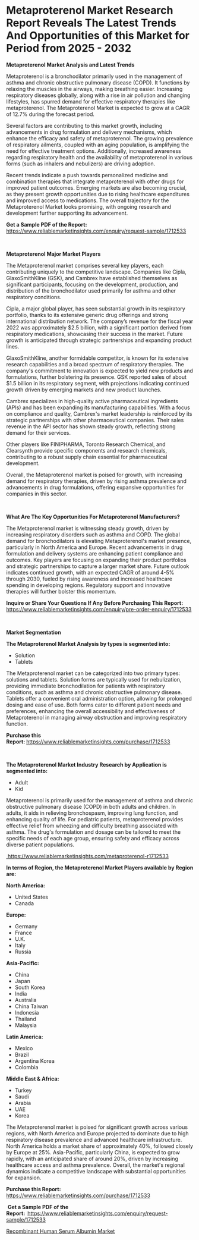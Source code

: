<p><h1>Metaproterenol Market Research Report Reveals The Latest Trends And Opportunities of this Market for Period from 2025 - 2032</h1></p><p><strong>Metaproterenol Market Analysis and Latest Trends</strong></p>
<p><p>Metaproterenol is a bronchodilator primarily used in the management of asthma and chronic obstructive pulmonary disease (COPD). It functions by relaxing the muscles in the airways, making breathing easier. Increasing respiratory diseases globally, along with a rise in air pollution and changing lifestyles, has spurred demand for effective respiratory therapies like metaproterenol. The Metaproterenol Market is expected to grow at a CAGR of 12.7% during the forecast period.</p><p>Several factors are contributing to this market growth, including advancements in drug formulation and delivery mechanisms, which enhance the efficacy and safety of metaproterenol. The growing prevalence of respiratory ailments, coupled with an aging population, is amplifying the need for effective treatment options. Additionally, increased awareness regarding respiratory health and the availability of metaproterenol in various forms (such as inhalers and nebulizers) are driving adoption.</p><p>Recent trends indicate a push towards personalized medicine and combination therapies that integrate metaproterenol with other drugs for improved patient outcomes. Emerging markets are also becoming crucial, as they present growth opportunities due to rising healthcare expenditures and improved access to medications. The overall trajectory for the Metaproterenol Market looks promising, with ongoing research and development further supporting its advancement.</p></p>
<p><strong>Get a Sample PDF of the Report:&nbsp;</strong> <a href="https://www.reliablemarketinsights.com/enquiry/request-sample/1712533?utm_campaign=3188&utm_medium=2&utm_source=Github&utm_content=ia&utm_term=08032025&utm_id=metaproterenol">https://www.reliablemarketinsights.com/enquiry/request-sample/1712533</a></p>
<p>&nbsp;</p>
<p><strong>Metaproterenol Major Market Players</strong></p>
<p><p>The Metaproterenol market comprises several key players, each contributing uniquely to the competitive landscape. Companies like Cipla, GlaxoSmithKline (GSK), and Cambrex have established themselves as significant participants, focusing on the development, production, and distribution of the bronchodilator used primarily for asthma and other respiratory conditions.</p><p>Cipla, a major global player, has seen substantial growth in its respiratory portfolio, thanks to its extensive generic drug offerings and strong international distribution network. The company’s revenue for the fiscal year 2022 was approximately $2.5 billion, with a significant portion derived from respiratory medications, showcasing their success in the market. Future growth is anticipated through strategic partnerships and expanding product lines.</p><p>GlaxoSmithKline, another formidable competitor, is known for its extensive research capabilities and a broad spectrum of respiratory therapies. The company's commitment to innovation is expected to yield new products and formulations, further bolstering its presence. GSK reported sales of about $1.5 billion in its respiratory segment, with projections indicating continued growth driven by emerging markets and new product launches.</p><p>Cambrex specializes in high-quality active pharmaceutical ingredients (APIs) and has been expanding its manufacturing capabilities. With a focus on compliance and quality, Cambrex's market leadership is reinforced by its strategic partnerships with other pharmaceutical companies. Their sales revenue in the API sector has shown steady growth, reflecting strong demand for their services.</p><p>Other players like FINIPHARMA, Toronto Research Chemical, and Clearsynth provide specific components and research chemicals, contributing to a robust supply chain essential for pharmaceutical development.</p><p>Overall, the Metaproterenol market is poised for growth, with increasing demand for respiratory therapies, driven by rising asthma prevalence and advancements in drug formulations, offering expansive opportunities for companies in this sector.</p></p>
<p>&nbsp;</p>
<p><strong>What Are The Key Opportunities For Metaproterenol Manufacturers?</strong></p>
<p><p>The Metaproterenol market is witnessing steady growth, driven by increasing respiratory disorders such as asthma and COPD. The global demand for bronchodilators is elevating Metaproterenol's market presence, particularly in North America and Europe. Recent advancements in drug formulation and delivery systems are enhancing patient compliance and outcomes. Key players are focusing on expanding their product portfolios and strategic partnerships to capture a larger market share. Future outlook indicates continued growth, with an expected CAGR of around 4-5% through 2030, fueled by rising awareness and increased healthcare spending in developing regions. Regulatory support and innovative therapies will further bolster this momentum.</p></p>
<p><strong>Inquire or Share Your Questions If Any Before Purchasing This Report:</strong> <a href="https://www.reliablemarketinsights.com/enquiry/pre-order-enquiry/1712533?utm_campaign=3188&utm_medium=2&utm_source=Github&utm_content=ia&utm_term=08032025&utm_id=metaproterenol">https://www.reliablemarketinsights.com/enquiry/pre-order-enquiry/1712533</a></p>
<p>&nbsp;</p>
<p><strong>Market Segmentation</strong></p>
<p><strong>The Metaproterenol Market Analysis by types is segmented into:</strong></p>
<p><ul><li>Solution</li><li>Tablets</li></ul></p>
<p><p>The Metaproterenol market can be categorized into two primary types: solutions and tablets. Solution forms are typically used for nebulization, providing immediate bronchodilation for patients with respiratory conditions, such as asthma and chronic obstructive pulmonary disease. Tablets offer a convenient oral administration option, allowing for prolonged dosing and ease of use. Both forms cater to different patient needs and preferences, enhancing the overall accessibility and effectiveness of Metaproterenol in managing airway obstruction and improving respiratory function.</p></p>
<p><strong>Purchase this Report:&nbsp;</strong><a href="https://www.reliablemarketinsights.com/purchase/1712533?utm_campaign=3188&utm_medium=2&utm_source=Github&utm_content=ia&utm_term=08032025&utm_id=metaproterenol">https://www.reliablemarketinsights.com/purchase/1712533</a></p>
<p>&nbsp;</p>
<p><strong>The Metaproterenol Market Industry Research by Application is segmented into:</strong></p>
<p><ul><li>Adult</li><li>Kid</li></ul></p>
<p><p>Metaproterenol is primarily used for the management of asthma and chronic obstructive pulmonary disease (COPD) in both adults and children. In adults, it aids in relieving bronchospasm, improving lung function, and enhancing quality of life. For pediatric patients, metaproterenol provides effective relief from wheezing and difficulty breathing associated with asthma. The drug's formulation and dosage can be tailored to meet the specific needs of each age group, ensuring safety and efficacy across diverse patient populations.</p></p>
<p><a href="https://www.reliablemarketinsights.com/metaproterenol-r1712533?utm_campaign=3188&utm_medium=2&utm_source=Github&utm_content=ia&utm_term=08032025&utm_id=metaproterenol">&nbsp;https://www.reliablemarketinsights.com/metaproterenol-r1712533</a></p>
<p><strong>In terms of Region, the Metaproterenol Market Players available by Region are:</strong></p>
<p>
    <p> <strong> North America: </strong>
        <ul>
            <li>United States</li>
            <li>Canada</li>
        </ul>
        </p> 
    <p> <strong> Europe: </strong>
        <ul>
            <li>Germany</li>
            <li>France</li>
            <li>U.K.</li>
            <li>Italy</li>
            <li>Russia</li>
        </ul>
        </p> 
    <p> <strong> Asia-Pacific: </strong>
        <ul>
            <li>China</li>
            <li>Japan</li>
            <li>South Korea</li>
            <li>India</li>
            <li>Australia</li>
            <li>China Taiwan</li>
            <li>Indonesia</li>
            <li>Thailand</li>
            <li>Malaysia</li>
        </ul>
        </p> 
    <p> <strong> Latin America: </strong>
        <ul>
            <li>Mexico</li>
            <li>Brazil</li>
            <li>Argentina Korea</li>
            <li>Colombia</li>
        </ul>
        </p> 
    <p> <strong> Middle East & Africa: </strong>
        <ul>
            <li>Turkey</li>
            <li>Saudi</li>
            <li>Arabia</li>
            <li>UAE</li>
            <li>Korea</li>
        </ul>
    </p>
    </p>
<p><p>The Metaproterenol market is poised for significant growth across various regions, with North America and Europe projected to dominate due to high respiratory disease prevalence and advanced healthcare infrastructure. North America holds a market share of approximately 40%, followed closely by Europe at 25%. Asia-Pacific, particularly China, is expected to grow rapidly, with an anticipated share of around 20%, driven by increasing healthcare access and asthma prevalence. Overall, the market's regional dynamics indicate a competitive landscape with substantial opportunities for expansion.</p></p>
<p><strong>Purchase this Report: </strong><a href="https://www.reliablemarketinsights.com/purchase/1712533?utm_campaign=3188&utm_medium=2&utm_source=Github&utm_content=ia&utm_term=08032025&utm_id=metaproterenol">https://www.reliablemarketinsights.com/purchase/1712533</a></p>
<p>&nbsp;<strong>Get a Sample PDF of the Report:&nbsp;&nbsp;</strong><a href="https://www.reliablemarketinsights.com/enquiry/request-sample/1712533?utm_campaign=3188&utm_medium=2&utm_source=Github&utm_content=ia&utm_term=08032025&utm_id=metaproterenol">https://www.reliablemarketinsights.com/enquiry/request-sample/1712533</a></p>
<p><strong></strong></p>
<p><p><a href="https://github.com/osamhcombre/Market-Research-Report-List-1/blob/main/recombinant-human-serum-albumin-market.md?utm_campaign=3188&utm_medium=2&utm_source=Github&utm_content=ia&utm_term=08032025&utm_id=metaproterenol">Recombinant Human Serum Albumin Market</a></p></p>